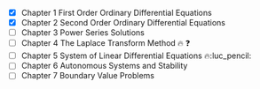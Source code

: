 - [x] Chapter 1 First Order Ordinary Differential Equations 
- [x] Chapter 2 Second Order Ordinary Differential Equations 
- [ ] Chapter 3 Power Series Solutions
- [ ] Chapter 4 The Laplace Transform Method 🔥 ❓
- [ ] Chapter 5 System of Linear Differential Equations 🔥:luc_pencil:
- [ ] Chapter 6 Autonomous Systems and Stability
- [ ] Chapter 7 Boundary Value Problems